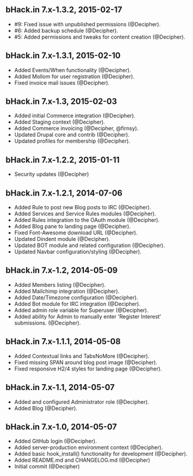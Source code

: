 bHack.in 7.x-1.3.2, 2015-02-17
--------------------------------------------------------------------------------

* #9: Fixed issue with unpublished permissions (@Decipher).
* #6: Added backup schedule (@Decipher).
* #5: Added permissions and tweaks for content creation (@Decipher).



bHack.in 7.x-1.3.1, 2015-02-10
--------------------------------------------------------------------------------

* Added Events/When functionality (@Decipher).
* Added Mollom for user registration (@Decipher).
* Fixed invoice mail issues (@Decipher).



bHack.in 7.x-1.3, 2015-02-03
--------------------------------------------------------------------------------

* Added initial Commerce integration (@Decipher).
* Added Staging context (@Decipher).
* Added Commerce invoicing (@Decipher, @firnsy).
* Updated Drupal core and contrib (@Decipher).
* Updated profiles for membership (@Decipher).



bHack.in 7.x-1.2.2, 2015-01-11
--------------------------------------------------------------------------------

* Security updates (@Decipher)



bHack.in 7.x-1.2.1, 2014-07-06
--------------------------------------------------------------------------------

* Added Rule to post new Blog posts to IRC (@Decipher).
* Added Services and Service Rules modules (@Decipher).
* Added Rules integration to the OAuth module (@Decipher).
* Added Blog pane to landing page (@Decipher).
* Fixed Font-Awesome download URL (@Decipher).
* Updated Dindent module (@Decipher).
* Updated BOT module and related configuration (@Decipher).
* Updated Navbar configuration/styling (@Decipher).



bHack.in 7.x-1.2, 2014-05-09
--------------------------------------------------------------------------------

* Added Members listing (@Decipher).
* Added Mailchimp integration (@Decipher).
* Added Date/Timezone configuration (@Decipher).
* Added Bot module for IRC integration (@Decipher).
* Added admin role variable for Superuser (@Decipher).
* Added ability for Admin to manually enter 'Register Interest' submissions.
  (@Decipher).



bHack.in 7.x-1.1.1, 2014-05-08
--------------------------------------------------------------------------------

* Added Contextual links and TabsNoMore (@Decipher).
* Fixed missing SPAN around blog post image (@Decipher).
* Fixed responsive H2/4 styles for landing page (@Decipher).



bHack.in 7.x-1.1, 2014-05-07
--------------------------------------------------------------------------------

* Added and configured Administrator role (@Decipher).
* Added Blog (@Decipher).



bHack.in 7.x-1.0, 2014-05-07
--------------------------------------------------------------------------------

* Added GitHub login (@Decipher).
* Added server-production environment context (@Decipher).
* Added basic hook_install() functionality for development (@Decipher).
* Added README.md and CHANGELOG.md (@Decipher)
* Initial commit (@Decipher)
